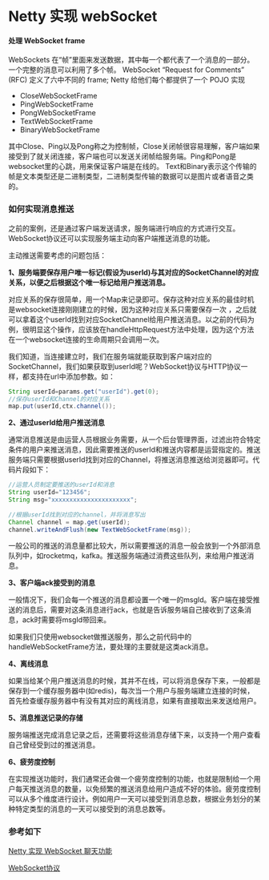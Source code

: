 # Netty 实现 webSocket

#### 处理 WebSocket frame
WebSockets 在“帧”里面来发送数据，其中每一个都代表了一个消息的一部分。一个完整的消息可以利用了多个帧。 WebSocket “Request for Comments” (RFC) 定义了六中不同的 frame; Netty 给他们每个都提供了一个 POJO 实现

- CloseWebSocketFrame
- PingWebSocketFrame
- PongWebSocketFrame
- TextWebSocketFrame
- BinaryWebSocketFrame

 其中Close、Ping以及Pong称之为控制帧，Close关闭帧很容易理解，客户端如果接受到了就关闭连接，客户端也可以发送关闭帧给服务端。Ping和Pong是websocket里的心跳，用来保证客户端是在线的。 Text和Binary表示这个传输的帧是文本类型还是二进制类型，二进制类型传输的数据可以是图片或者语音之类的。

###  如何实现消息推送

之前的案例，还是通过客户端发送请求，服务端进行响应的方式进行交互。WebSocket协议还可以实现服务端主动向客户端推送消息的功能。

主动推送需要考虑的问题包括：

**1、服务端要保存用户唯一标记(假设为userId)与其对应的SocketChannel的对应关系，以便之后根据这个唯一标记给用户推送消息。**

对应关系的保存很简单，用一个Map来记录即可。保存这种对应关系的最佳时机是websocket连接刚刚建立的时候，因为这种对应关系只需要保存一次 ，之后就可以拿着这个userId找到对应SocketChannel给用户推送消息。以之前的代码为例，很明显这个操作，应该放在handleHttpRequest方法中处理，因为这个方法在一个websocket连接的生命周期只会调用一次。

我们知道，当连接建立时，我们在服务端就能获取到客户端对应的SocketChannel，我们如果获取到userId呢？WebSocket协议与HTTP协议一样，都支持在url中添加参数。如：

```java
String userId=params.get("userId").get(0);
//保存userId和Channel的对应关系
map.put(userId,ctx.channel());
```

**2、通过userId给用户推送消息**

通常消息推送是由运营人员根据业务需要，从一个后台管理界面，过滤出符合特定条件的用户来推送消息，因此需要推送的userId和推送内容都是运营指定的。推送服务端只需要根据userId找到对应的Channel，将推送消息推送给浏览器即可。代码片段如下：

```java
//运营人员制定要推送的userId和消息
String userId="123456";
String msg="xxxxxxxxxxxxxxxxxxxxxx";
 
//根据userId找到对应的channel，并将消息写出
Channel channel = map.get(userId);
channel.writeAndFlush(new TextWebSocketFrame(msg));
```

一般公司的推送的消息量都比较大，所以需要推送的消息一般会放到一个外部消息队列中，如rocketmq，kafka。推送服务端通过消费这些队列，来给用户推送消息。

**3、客户端ack接受到的消息**

一般情况下，我们会每一个推送的消息都设置一个唯一的msgId。客户端在接受推送的消息后，需要对这条消息进行ack，也就是告诉服务端自己接收到了这条消息，ack时需要将msgId带回来。

如果我们只使用websocket做推送服务，那么之前代码中的handleWebSocketFrame方法，要处理的主要就是这类ack消息。

**4、离线消息**

如果当给某个用户推送消息的时候，其并不在线，可以将消息保存下来，一般都是保存到一个缓存服务器中(如redis)，每次当一个用户与服务端建立连接的时候，首先检查缓存服务器中有没有其对应的离线消息，如果有直接取出来发送给用户。

**5、消息推送记录的存储**

服务端推送完成消息记录之后，还需要将这些消息存储下来，以支持一个用户查看自己曾经受到过的推送消息。

**6、疲劳度控制**

在实现推送功能时，我们通常还会做一个疲劳度控制的功能，也就是限制给一个用户每天推送消息的数量，以免频繁的推送消息给用户造成不好的体验。疲劳度控制可以从多个维度进行设计。例如用户一天可以接受到消息总数，根据业务划分的某种特定类型的消息的一天可以接受到的消息总数等。 



### 参考如下

[Netty 实现 WebSocket 聊天功能](https://waylau.com/netty-websocket-chat/)

[WebSocket协议](http://www.tianshouzhi.com/api/tutorials/netty/341)